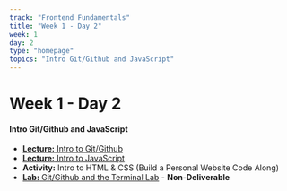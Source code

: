 ```yaml
---
track: "Frontend Fundamentals"
title: "Week 1 - Day 2"
week: 1
day: 2
type: "homepage"
topics: "Intro Git/Github and JavaScript"
---
```



# Week 1 - Day 2

#### Intro Git/Github and JavaScript

- [**Lecture:** Intro to Git/Github](/frontend-fundamentals/week-1/day-2/lecture-materials/intro-to-git-and-github)
- [**Lecture:** Intro to JavaScript](/frontend-fundamentals/week-1/day-2/lecture-materials/intro-to-javascript/)
- **Activity:** Intro to HTML & CSS (Build a Personal Website Code Along)
- [**Lab:** Git/Github and the Terminal Lab](/frontend-fundamentals/week-1/day-2/labs/git-github-and-the-terminal/) - **Non-Deliverable**